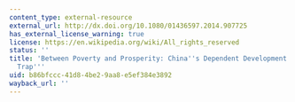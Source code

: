 ```yaml
---
content_type: external-resource
external_url: http://dx.doi.org/10.1080/01436597.2014.907725
has_external_license_warning: true
license: https://en.wikipedia.org/wiki/All_rights_reserved
status: ''
title: 'Between Poverty and Prosperity: China''s Dependent Development and the ''Middle-income
  Trap'''
uid: b86bfccc-41d8-4be2-9aa8-e5ef384e3892
wayback_url: ''
---
```

